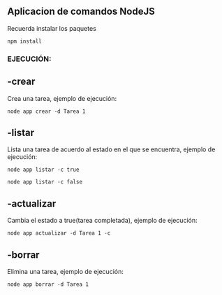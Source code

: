 ## Aplicacion de comandos NodeJS

Recuerda instalar los paquetes

```
npm install
```

### EJECUCIÓN:
## -crear
Crea una tarea, ejemplo de ejecución:
```
node app crear -d Tarea 1
```
## -listar
Lista una tarea de acuerdo al estado en el que se encuentra, ejemplo de ejecución:
```
node app listar -c true
```
```
node app listar -c false
```
## -actualizar
Cambia el estado a true(tarea completada), ejemplo de ejecución:
```
node app actualizar -d Tarea 1 -c
```
## -borrar
Elimina una tarea, ejemplo de ejecución:
```
node app borrar -d Tarea 1 
```
